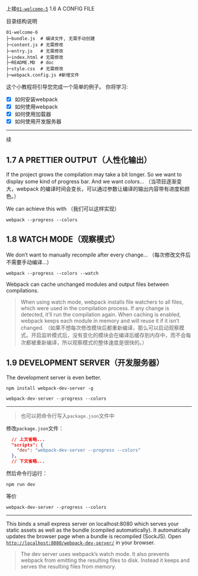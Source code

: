 上接[`01-welcome-5`](/01-welcome-5 "welcome") 1.6 A CONFIG FILE

目录结构说明

```
01-welcome-6
├─bundle.js  # 编译文件, 无需手动创建
├─content.js # 无需修改
├─entry.js   # 无需修改    
├─index.html # 无需修改
├─README.MD  # doc
├─style.css  # 无需修改
├─webpack.config.js #新增文件
```

这个小教程将引导您完成一个简单的例子。
你将学习:
* [x] 如何安装webpack
* [x] 如何使用webpack
* [x] 如何使用加载器
* [x] 如何使用开发服务器

---------------------------------------

续
## 1.7 A PRETTIER OUTPUT（人性化输出）

If the project grows the compilation may take a bit longer. So we want to display some kind of progress bar. And we want colors…
（当项目逐渐变大，webpack 的编译时间会变长，可以通过参数让编译的输出内容带有进度和颜色。）

We can achieve this with
（我们可以这样实现）

```shell
webpack --progress --colors
```

## 1.8 WATCH MODE（观察模式）

We don’t want to manually recompile after every change…
（每次修改文件后不需要手动编译...）

```shell
webpack --progress --colors --watch
```

Webpack can cache unchanged modules and output files between compilations.

> When using watch mode, webpack installs file watchers to all files, which were used in the compilation process. If any change is detected, it’ll run the compilation again. When caching is enabled, webpack keeps each module in memory and will reuse it if it isn’t changed.
（如果不想每次修改模块后都重新编译，那么可以启动观察模式。开启监听模式后，没有变化的模块会在编译后缓存到内存中，而不会每次都被重新编译，所以观察模式的整体速度是很快的。）

## 1.9 DEVELOPMENT SERVER（开发服务器）
The development server is even better.

```shell
npm install webpack-dev-server -g
```

```shell
webpack-dev-server --progress --colors
```

* * *

> 也可以把命令行写入`package.json`文件中

修改`package.json`文件：

```json
  // 上文省略...
  "scripts": {
    "dev": "webpack-dev-server --progress --colors"
  },
  // 下文省略...
```

然后命令行运行：

```shell
npm run dev
```

等价

```shell
webpack-dev-server --progress --colors
```
* * *

This binds a small express server on localhost:8080 which serves your static assets as well as the bundle (compiled automatically). It automatically updates the browser page when a bundle is recompiled (SockJS). Open [`http://localhost:8080/webpack-dev-server/`](http://localhost:8080/webpack-dev-server/ "DEVELOPMENT SERVER") in your browser.

>The dev server uses webpack’s watch mode. It also prevents webpack from emitting the resulting files to disk. Instead it keeps and serves the resulting files from memory.
